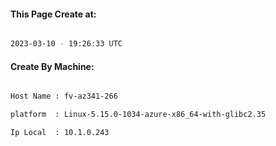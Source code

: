 
   
#### This Page Create at:

```bash

2023-03-10 - 19:26:33 UTC

```

#### Create By Machine:

```bash

Host Name : fv-az341-266

platform  : Linux-5.15.0-1034-azure-x86_64-with-glibc2.35

Ip Local  : 10.1.0.243

```

